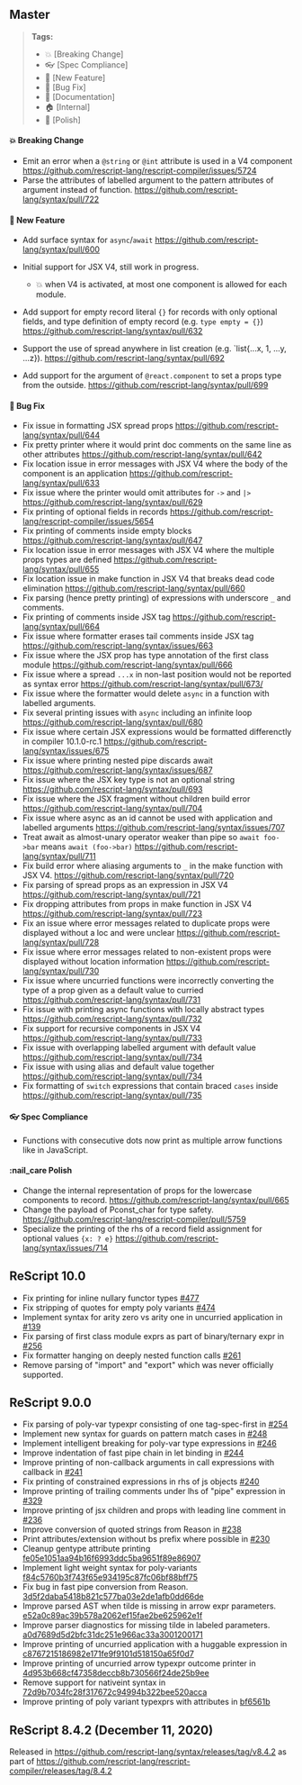 ## Master

> **Tags:**
>
> - :boom: [Breaking Change]
> - :eyeglasses: [Spec Compliance]
> - :rocket: [New Feature]
> - :bug: [Bug Fix]
> - :memo: [Documentation]
> - :house: [Internal]
> - :nail_care: [Polish]

#### :boom: Breaking Change

- Emit an error when a `@string` or `@int` attribute is used in a V4 component https://github.com/rescript-lang/rescript-compiler/issues/5724
- Parse the attributes of labelled argument to the pattern attributes of argument instead of function. https://github.com/rescript-lang/syntax/pull/722

#### :rocket: New Feature

- Add surface syntax for `async`/`await` https://github.com/rescript-lang/syntax/pull/600

- Initial support for JSX V4, still work in progress.

  - :boom: when V4 is activated, at most one component is allowed for each module.

- Add support for empty record literal `{}` for records with only optional fields, and type definition of empty record (e.g. `type empty = {}`) https://github.com/rescript-lang/syntax/pull/632

- Support the use of spread anywhere in list creation (e.g. `list{...x, 1, ...y, ...z}). https://github.com/rescript-lang/syntax/pull/692

- Add support for the argument of `@react.component` to set a props type from the outside. https://github.com/rescript-lang/syntax/pull/699

#### :bug: Bug Fix

- Fix issue in formatting JSX spread props https://github.com/rescript-lang/syntax/pull/644
- Fix pretty printer where it would print doc comments on the same line as other attributes https://github.com/rescript-lang/syntax/pull/642
- Fix location issue in error messages with JSX V4 where the body of the component is an application https://github.com/rescript-lang/syntax/pull/633
- Fix issue where the printer would omit attributes for `->` and `|>` https://github.com/rescript-lang/syntax/pull/629
- Fix printing of optional fields in records https://github.com/rescript-lang/rescript-compiler/issues/5654
- Fix printing of comments inside empty blocks https://github.com/rescript-lang/syntax/pull/647
- Fix location issue in error messages with JSX V4 where the multiple props types are defined https://github.com/rescript-lang/syntax/pull/655
- Fix location issue in make function in JSX V4 that breaks dead code elimination https://github.com/rescript-lang/syntax/pull/660
- Fix parsing (hence pretty printing) of expressions with underscore `_` and comments.
- Fix printing of comments inside JSX tag https://github.com/rescript-lang/syntax/pull/664
- Fix issue where formatter erases tail comments inside JSX tag https://github.com/rescript-lang/syntax/issues/663
- Fix issue where the JSX prop has type annotation of the first class module https://github.com/rescript-lang/syntax/pull/666
- Fix issue where a spread `...x` in non-last position would not be reported as syntax error https://github.com/rescript-lang/syntax/pull/673/
- Fix issue where the formatter would delete `async` in a function with labelled arguments.
- Fix several printing issues with `async` including an infinite loop https://github.com/rescript-lang/syntax/pull/680
- Fix issue where certain JSX expressions would be formatted differenctly in compiler 10.1.0-rc.1 https://github.com/rescript-lang/syntax/issues/675
- Fix issue where printing nested pipe discards await https://github.com/rescript-lang/syntax/issues/687
- Fix issue where the JSX key type is not an optional string https://github.com/rescript-lang/syntax/pull/693
- Fix issue where the JSX fragment without children build error https://github.com/rescript-lang/syntax/pull/704
- Fix issue where async as an id cannot be used with application and labelled arguments https://github.com/rescript-lang/syntax/issues/707
- Treat await as almost-unary operator weaker than pipe so `await foo->bar` means `await (foo->bar)` https://github.com/rescript-lang/syntax/pull/711
- Fix build error where aliasing arguments to `_` in the make function with JSX V4. https://github.com/rescript-lang/syntax/pull/720
- Fix parsing of spread props as an expression in JSX V4 https://github.com/rescript-lang/syntax/pull/721
- Fix dropping attributes from props in make function in JSX V4 https://github.com/rescript-lang/syntax/pull/723
- Fix an issue where error messages related to duplicate props were displayed without a loc and were unclear https://github.com/rescript-lang/syntax/pull/728
- Fix issue where error messages related to non-existent props were displayed without location information https://github.com/rescript-lang/syntax/pull/730
- Fix issue where uncurried functions were incorrectly converting the type of a prop given as a default value to curried https://github.com/rescript-lang/syntax/pull/731
- Fix issue with printing async functions with locally abstract types https://github.com/rescript-lang/syntax/pull/732
- Fix support for recursive components in JSX V4 https://github.com/rescript-lang/syntax/pull/733
- Fix issue with overlapping labelled argument with default value https://github.com/rescript-lang/syntax/pull/734
- Fix issue with using alias and default value together https://github.com/rescript-lang/syntax/pull/734
- Fix formatting of `switch` expressions that contain braced `cases` inside https://github.com/rescript-lang/syntax/pull/735

#### :eyeglasses: Spec Compliance

- Functions with consecutive dots now print as multiple arrow functions like in JavaScript.

#### :nail_care Polish

- Change the internal representation of props for the lowercase components to record. https://github.com/rescript-lang/syntax/pull/665
- Change the payload of Pconst_char for type safety. https://github.com/rescript-lang/rescript-compiler/pull/5759
- Specialize the printing of the rhs of a record field assignment for optional values `{x: ? e}` https://github.com/rescript-lang/syntax/issues/714

## ReScript 10.0

- Fix printing for inline nullary functor types [#477](https://github.com/rescript-lang/syntax/pull/477)
- Fix stripping of quotes for empty poly variants [#474](https://github.com/rescript-lang/syntax/pull/474)
- Implement syntax for arity zero vs arity one in uncurried application in [#139](https://github.com/rescript-lang/syntax/pull/139)
- Fix parsing of first class module exprs as part of binary/ternary expr in [#256](https://github.com/rescript-lang/syntax/pull/256)
- Fix formatter hanging on deeply nested function calls [#261](https://github.com/rescript-lang/syntax/issues/261)
- Remove parsing of "import" and "export" which was never officially supported.

## ReScript 9.0.0

- Fix parsing of poly-var typexpr consisting of one tag-spec-first in [#254](https://github.com/rescript-lang/syntax/pull/254)
- Implement new syntax for guards on pattern match cases in [#248](https://github.com/rescript-lang/syntax/pull/248)
- Implement intelligent breaking for poly-var type expressions in [#246](https://github.com/rescript-lang/syntax/pull/246)
- Improve indentation of fast pipe chain in let binding in [#244](https://github.com/rescript-lang/syntax/pull/244)
- Improve printing of non-callback arguments in call expressions with callback in [#241](https://github.com/rescript-lang/syntax/pull/241/files)
- Fix printing of constrained expressions in rhs of js objects [#240](https://github.com/rescript-lang/syntax/pull/240)
- Improve printing of trailing comments under lhs of "pipe" expression in [#329](https://github.com/rescript-lang/syntax/pull/239/files)
- Improve printing of jsx children and props with leading line comment in [#236](https://github.com/rescript-lang/syntax/pull/236)
- Improve conversion of quoted strings from Reason in [#238](https://github.com/rescript-lang/syntax/pull/238)
- Print attributes/extension without bs prefix where possible in [#230](https://github.com/rescript-lang/syntax/pull/230)
- Cleanup gentype attribute printing [fe05e1051aa94b16f6993ddc5ba9651f89e86907](https://github.com/rescript-lang/syntax/commit/fe05e1051aa94b16f6993ddc5ba9651f89e86907)
- Implement light weight syntax for poly-variants [f84c5760b3f743f65e934195c87fc06bf88bff75](https://github.com/rescript-lang/syntax/commit/f84c5760b3f743f65e934195c87fc06bf88bff75)
- Fix bug in fast pipe conversion from Reason. [3d5f2daba5418b821c577ba03e2de1afb0dd66de](https://github.com/rescript-lang/syntax/commit/3d5f2daba5418b821c577ba03e2de1afb0dd66de)
- Improve parsed AST when tilde is missing in arrow expr parameters. [e52a0c89ac39b578a2062ef15fae2be625962e1f](https://github.com/rescript-lang/syntax/commit/e52a0c89ac39b578a2062ef15fae2be625962e1f)
- Improve parser diagnostics for missing tilde in labeled parameters. [a0d7689d5d2bfc31dc251e966ac33a3001200171](https://github.com/rescript-lang/syntax/commit/a0d7689d5d2bfc31dc251e966ac33a3001200171)
- Improve printing of uncurried application with a huggable expression in [c8767215186982e171fe9f9101d518150a65f0d7](https://github.com/rescript-lang/syntax/commit/c8767215186982e171fe9f9101d518150a65f0d7)
- Improve printing of uncurried arrow typexpr outcome printer in [4d953b668cf47358deccb8b730566f24de25b9ee](https://github.com/rescript-lang/syntax/commit/4d953b668cf47358deccb8b730566f24de25b9ee)
- Remove support for nativeint syntax in [72d9b7034fc28f317672c94994b322bee520acca](https://github.com/rescript-lang/syntax/commit/72d9b7034fc28f317672c94994b322bee520acca)
- Improve printing of poly variant typexprs with attributes in [bf6561b](https://github.com/rescript-lang/syntax/commit/bf6561bb5d84557b8b6cbbcd40078c39526af4af)

## ReScript 8.4.2 (December 11, 2020)

Released in https://github.com/rescript-lang/syntax/releases/tag/v8.4.2 as part of https://github.com/rescript-lang/rescript-compiler/releases/tag/8.4.2
